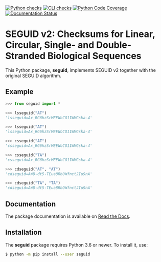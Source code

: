 [![Python checks](https://github.com/seguid/seguid-python/actions/workflows/check-python.yml/badge.svg)](https://github.com/seguid/seguid-python/actions/workflows/check-python.yml)
[![CLI checks](https://github.com/seguid/seguid-python/actions/workflows/check-cli.yml/badge.svg)](https://github.com/seguid/seguid-python/actions/workflows/check-cli.yml)
[![Python Code Coverage](https://codecov.io/gh/seguid/seguid-python/graph/badge.svg)](https://codecov.io/gh/seguid/seguid-python)
[![Documentation Status](https://readthedocs.org/projects/seguid/badge/?version=latest)](https://seguid.readthedocs.io/en/latest/?badge=latest)


# SEGUID v2: Checksums for Linear, Circular, Single- and Double-Stranded Biological Sequences

This Python package, **seguid**, implements SEGUID v2 together with
the original SEGUID algorithm.


## Example

```python
>>> from seguid import *

>>> lsseguid("AT")
'lsseguid=Ax_RG6hzSrMEEWoCO1IWMGska-4'

>>> lsseguid("AT")
'lsseguid=Ax_RG6hzSrMEEWoCO1IWMGska-4'

>>> csseguid("AT")
'csseguid=Ax_RG6hzSrMEEWoCO1IWMGska-4'

>>> csseguid("TA")
'csseguid=Ax_RG6hzSrMEEWoCO1IWMGska-4'

>>> cdseguid("AT", "AT")
'cdseguid=AWD-dt5-TEua8RbOWfnctJIu9nA'

>>> cdseguid("TA", "TA")
'cdseguid=AWD-dt5-TEua8RbOWfnctJIu9nA'
```


## Documentation

The package documentation is available on [Read the Docs].


## Installation

The **seguid** package requires Python 3.6 or newer. To install it, use:

```sh
$ python -m pip install --user seguid
```


[Read the Docs]: https://seguid.readthedocs.io/en/latest/
